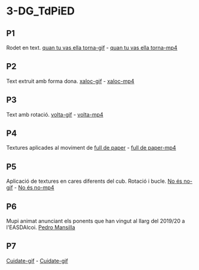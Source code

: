 # 3-DG_TdPiED
##  P1
Rodet en text. [quan tu vas ella torna-gif](p1_paqui_valero.gif) - [quan tu vas ella torna-mp4](p1_paqui_valero.mp4)

##  P2
Text extruit amb forma dona. [xaloc-gif](p2_paqui_valero.gif) - [xaloc-mp4](p2_paqui_valero.mp4)

##  P3
Text amb rotació. [volta-gif](p3_paqui_valero.gif) - [volta-mp4](p3_paqui_valero.mp4)

##  P4
Textures aplicades al moviment de [full de paper](p4_paqui_valero_jimenez.gif) -  [full de paper-mp4](p4_paqui_valero_jimenez.mp4)

##  P5
Aplicació de textures en cares diferents del cub. Rotació i bucle. [No és no-gif](p5_paqui_valero.gif) - [No és no-mp4](p5_paqui_valero.mp4)

##  P6
Mupi animat anunciant els ponents que han vingut al llarg del 2019/20 a l'EASDAlcoi. [Pedro Mansilla](p6_paqui_valero_jimenez.mp4) 

##  P7
[Cuidate-gif](p7_paqui_valero.gif) - [Cuidate-gif](p7_paqui_valero.mp4)
